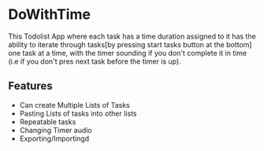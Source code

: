 # DoWithTime

This Todolist App where each task has a time duration assigned to it has the ability to iterate through tasks[by pressing start tasks button at the bottom] one task at a time, with the timer sounding if you don't complete it in time (i.e if you don't pres next task before the timer is up).

## Features

- Can create Multiple Lists of Tasks
- Pasting Lists of tasks into other lists
- Repeatable tasks
- Changing Timer audio
- Exporting/Importingd